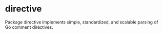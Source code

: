 # directive
Package directive implements simple, standardized, and scalable parsing of Go comment directives.
